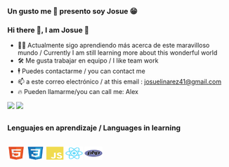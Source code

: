 ### Un gusto me 👋 presento soy Josue 😁 
### Hi there 👋, I am Josue 👾

- 🧑‍🎓 Actualmente sigo aprendiendo más acerca de este maravilloso mundo / Currently I am still learning more about this wonderful world
- 🛠 Me gusta trabajar en equipo / I like team work 
- 🕴 Puedes contactarme / you can contact me
- 📫 a este correo electrónico / at this email : josuelinarez41@gmail.com
- 🔥 Pueden llamarme/you can call me: Alex 
 

 <div>
   
 <img height="180em"  src="https://github-readme-stats.vercel.app/api?username=Josue-Linares&show_icons=true&theme=tokyonight&include_allcommits=true&count_private=true" />
 <img height="180em"  src="https://github-readme-stats.vercel.app/api/top-langs/?username=Josue-Linares&layout=compact&langs_count=16&theme=tokyonight" />
 </div>
  
  ##
### Lenguajes en aprendizaje / Languages in learning
  <div style="display: inline_block"><br>
  <img align="center" alt="Rafa-HTML" height="30" width="40" src="https://raw.githubusercontent.com/devicons/devicon/master/icons/html5/html5-original.svg">
  <img align="center" alt="Rafa-CSS" height="30" width="40" src="https://raw.githubusercontent.com/devicons/devicon/master/icons/css3/css3-original.svg">
  <img align="center" alt="Rafa-Js" height="30" width="40" src="https://raw.githubusercontent.com/devicons/devicon/master/icons/javascript/javascript-plain.svg">
  <img align="center" alt="Rafa-React" height="30" width="40" src="https://raw.githubusercontent.com/devicons/devicon/master/icons/react/react-original.svg">
  <img align="center" alt="Rafa-PHP" height="30" width="40" src="https://raw.githubusercontent.com/devicons/devicon/master/icons/php/php-original.svg">
</div>
  
 ##
 

